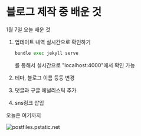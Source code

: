 # 블로그 제작 중 배운 것

1월 7일 오늘 배운 것



1. 업데이트 내역 실시간으로 확인하기

   ``` python
   bundle exec jekyll serve
   ```

   를 통해서 실시간으로 "localhost:4000"에서 확인 가능

2. 테마, 블로그 이름 등등 변경

3. 댓글과 구글 에널리스틱 추가

4. sns링크 삽입



오늘은 여기까지



![postfiles.pstatic.net](/Users/ijuhyeon/Desktop/Blog/bahnpro.github.io/images/2023-01-07-second/postfiles.pstatic.net.jpeg)